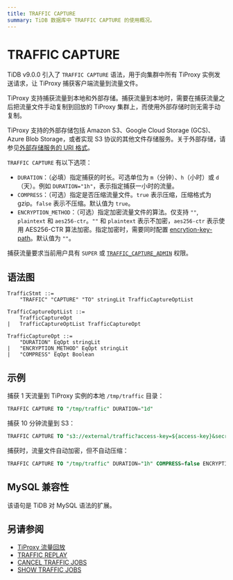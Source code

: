 ```yaml
---
title: TRAFFIC CAPTURE
summary: TiDB 数据库中 TRAFFIC CAPTURE 的使用概况。
---
```


# TRAFFIC CAPTURE

TiDB v9.0.0 引入了 `TRAFFIC CAPTURE` 语法，用于向集群中所有 TiProxy 实例发送请求，让 TiProxy 捕获客户端流量到流量文件。

TiProxy 支持捕获流量到本地和外部存储。捕获流量到本地时，需要在捕获流量之后把流量文件手动复制到回放的 TiProxy 集群上，而使用外部存储时则无需手动复制。

TiProxy 支持的外部存储包括 Amazon S3、Google Cloud Storage (GCS)、Azure Blob Storage，或者实现 S3 协议的其他文件存储服务。关于外部存储，请参见[外部存储服务的 URI 格式](/external-storage-uri.md)。

`TRAFFIC CAPTURE` 有以下选项：

- `DURATION`：（必填）指定捕获的时长。可选单位为 `m`（分钟）、`h`（小时）或 `d`（天）。例如 `DURATION="1h"`，表示指定捕获一小时的流量。
- `COMPRESS`：（可选）指定是否压缩流量文件。`true` 表示压缩，压缩格式为 gzip。`false` 表示不压缩。默认值为 `true`。
- `ENCRYPTION_METHOD`：（可选）指定加密流量文件的算法。仅支持 `""`, `plaintext` 和 `aes256-ctr`。`""` 和 `plaintext` 表示不加密，`aes256-ctr` 表示使用 AES256-CTR 算法加密。指定加密时，需要同时配置 [encrytion-key-path](/tiproxy/tiproxy-configuration.md#encryption-key-path)。默认值为 `""`。

捕获流量要求当前用户具有 `SUPER` 或 [`TRAFFIC_CAPTURE_ADMIN`](/privilege-management.md#动态权限) 权限。

## 语法图

```ebnf+diagram
TrafficStmt ::=
    "TRAFFIC" "CAPTURE" "TO" stringLit TrafficCaptureOptList

TrafficCaptureOptList ::=
    TrafficCaptureOpt
|   TrafficCaptureOptList TrafficCaptureOpt

TrafficCaptureOpt ::=
    "DURATION" EqOpt stringLit
|   "ENCRYPTION_METHOD" EqOpt stringLit
|   "COMPRESS" EqOpt Boolean
```

## 示例

捕获 1 天流量到 TiProxy 实例的本地 `/tmp/traffic` 目录：

```sql
TRAFFIC CAPTURE TO "/tmp/traffic" DURATION="1d"
```

捕获 10 分钟流量到 S3：

```sql
TRAFFIC CAPTURE TO "s3://external/traffic?access-key=${access-key}&secret-access-key=${secret-access-key}" DURATION="10m"
```

捕获时，流量文件自动加密，但不自动压缩：

```sql
TRAFFIC CAPTURE TO "/tmp/traffic" DURATION="1h" COMPRESS=false ENCRYPTION_METHOD="aes256-ctr"
```

## MySQL 兼容性

该语句是 TiDB 对 MySQL 语法的扩展。

## 另请参阅

* [TiProxy 流量回放](/tiproxy/tiproxy-traffic-replay.md)
* [TRAFFIC REPLAY](/sql-statements/sql-statement-traffic-replay.md)
* [CANCEL TRAFFIC JOBS](/sql-statements/sql-statement-cancel-traffic-jobs.md)
* [SHOW TRAFFIC JOBS](/sql-statements/sql-statement-show-traffic-jobs.md)

